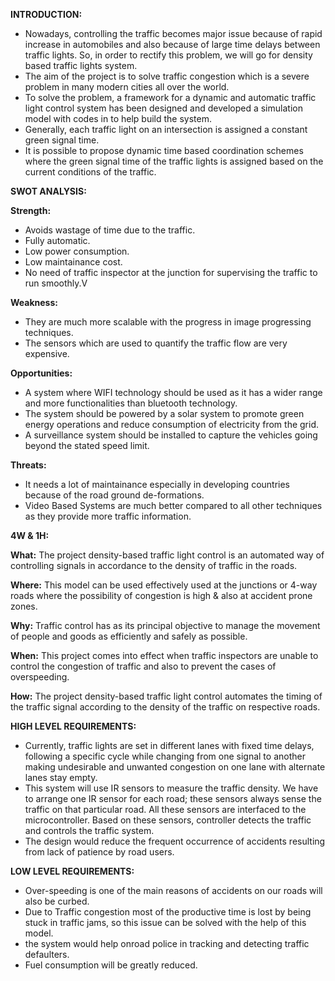  **INTRODUCTION:**

- Nowadays, controlling the traffic becomes major issue because of rapid increase in automobiles and also because of large time delays between traffic lights. So, in order to     rectify this problem, we will go for density based traffic lights system. 
- The aim of the project is to solve traffic congestion which is a severe problem in many modern cities all over the world.
- To solve the problem, a framework for a dynamic and automatic traffic light control system has been designed and developed a simulation model with codes in to help build the     system.
- Generally, each traffic light on an intersection is assigned a constant green signal time.
- It is possible to propose dynamic time based coordination schemes where the green signal time of the traffic lights is assigned based on the current conditions of the traffic.


**SWOT ANALYSIS:**

**Strength:** 
- Avoids wastage of time due to the traffic.
- Fully automatic.
- Low power consumption.
- Low maintainance cost.
- No need of traffic inspector at the junction for supervising the traffic to run smoothly.V

**Weakness:**
- They are much more scalable with the progress in image progressing techniques.
- The sensors which are used to quantify the traffic flow are very expensive.

**Opportunities:**
- A system where WIFI technology should be used as it has a wider range and more functionalities than bluetooth technology.
- The system should be powered by a solar system to promote green energy operations and reduce consumption of electricity from the grid.
- A surveillance system should be installed to capture the vehicles going beyond the stated speed limit.

**Threats:**
- It needs a lot of maintainance especially in developing countries because of the road ground de-formations. 
- Video Based Systems are much better compared to all other techniques as they provide more traffic information. 


**4W & 1H:**

**What:**  The project density-based traffic light control is an automated way of controlling signals in accordance to the density of traffic in the roads.

**Where:** This model can be used effectively used at the junctions or 4-way roads where the possibility of congestion is high & also at accident prone zones.

**Why:** Traffic control has as its principal objective to manage the movement of people and goods as efficiently and safely as possible.

**When:** This project comes into effect when traffic inspectors are unable to control the congestion of traffic and also to prevent the cases of overspeeding.

**How:** The project density-based traffic light control automates the timing of the traffic signal according to the density of the traffic on respective roads.


**HIGH LEVEL REQUIREMENTS:**

- Currently, traffic lights are set in different lanes with fixed time delays, following a specific cycle while changing from one signal to another making undesirable and unwanted congestion on one lane with alternate lanes stay empty.
- This system will use IR sensors to measure the traffic density. We have to arrange one IR sensor for each road; these sensors always sense the traffic on that particular road. All these sensors are interfaced to the microcontroller. Based on these sensors, controller detects the traffic and controls the traffic system.
- The design would reduce the frequent occurrence of accidents resulting from lack of patience by road users.


**LOW LEVEL REQUIREMENTS:**

- Over-speeding is one of the main reasons of accidents on our roads will also be curbed.
- Due to Traffic congestion most of the productive time is lost by being stuck in traffic jams, so this issue can be solved with the help of this model.
- the system would help onroad police in tracking and detecting traffic defaulters.
- Fuel consumption will be greatly reduced.






